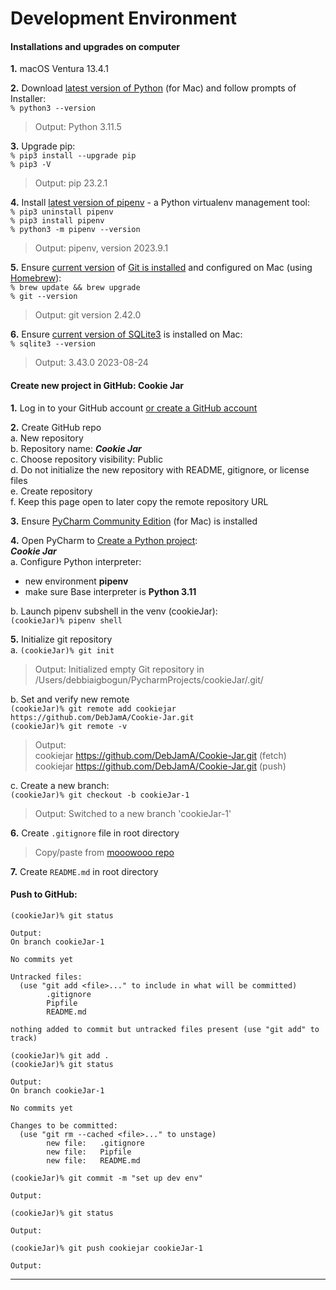 # Development Environment  
  
#### Installations and upgrades on computer  
  
**1.** macOS Ventura 13.4.1  
  
**2.** Download [latest version of Python](https://www.python.org/downloads/) (for Mac) and follow prompts of Installer:  
`% python3 --version`  
> Output: Python 3.11.5  
  
**3.** Upgrade pip:  
`% pip3 install --upgrade pip`  
`% pip3 -V`  
> Output: pip 23.2.1  
  
**4.** Install [latest version of pipenv](https://pypi.org/project/pipenv/) - a Python virtualenv management tool:  
`% pip3 uninstall pipenv`  
`% pip3 install pipenv`  
`% python3 -m pipenv --version`  
> Output: pipenv, version 2023.9.1  
  
**5.** Ensure [current version](https://git-scm.com/downloads) of [Git is installed](https://git-scm.com/download/mac) and configured on Mac (using [Homebrew](https://brew.sh/)):  
`% brew update && brew upgrade`  
`% git --version`  
> Output: git version 2.42.0 
  
**6.** Ensure [current version of SQLite3](https://ports.macports.org/port/sqlite3/) is installed on Mac:  
`% sqlite3 --version`  
> Output: 3.43.0 2023-08-24  
  
#### Create new project in GitHub: Cookie Jar  
  
**1.** Log in to your GitHub account [or create a GitHub account](https://github.com/signup?ref_cta=Sign+up&ref_loc=header+logged+out&ref_page=%2F&source=header-home)    
  
**2.** Create GitHub repo  
	a. New repository  
	b. Repository name: ***Cookie Jar***  
	c. Choose repository visibility: Public  
	d. Do not initialize the new repository with README, gitignore, or license files  
	e. Create repository  
	f. Keep this page open to later copy the remote repository URL  
  
**3.** Ensure [PyCharm Community Edition](https://www.jetbrains.com/pycharm/download/?section=mac) (for Mac) is installed  
    
**4.** Open PyCharm to [Create a Python project](https://www.jetbrains.com/help/pycharm/pipenv.html):  
***Cookie Jar***  
a. Configure Python interpreter:  
- new environment **pipenv**  
- make sure Base interpreter is **Python 3.11**  
  
b. Launch pipenv subshell in the venv (cookieJar):  
	`(cookieJar)% pipenv shell`  
  
**5.** Initialize git repository  
a. `(cookieJar)% git init`  
> Output: Initialized empty Git repository in /Users/debbiaigbogun/PycharmProjects/cookieJar/.git/  
   
b. Set and verify new remote  
	`(cookieJar)% git remote add cookiejar https://github.com/DebJamA/Cookie-Jar.git`  
	`(cookieJar)% git remote -v`  
> Output:  
> cookiejar https://github.com/DebJamA/Cookie-Jar.git (fetch)
> cookiejar https://github.com/DebJamA/Cookie-Jar.git (push)
  
c. Create a new branch:  
`(cookieJar)% git checkout -b cookieJar-1`  
> Output: Switched to a new branch 'cookieJar-1'  
  
**6.** Create `.gitignore` file in root directory  
> Copy/paste from [mooowooo repo](https://gist.github.com/MOOOWOOO/3cf91616c9f3bbc3d1339adfc707b08a)  
  
**7.** Create `README.md` in root directory  
  
#### Push to GitHub:  
 
`(cookieJar)% git status`  
```
Output:  
On branch cookieJar-1

No commits yet

Untracked files:
  (use "git add <file>..." to include in what will be committed)
        .gitignore
        Pipfile
        README.md

nothing added to commit but untracked files present (use "git add" to track)
```  
  
`(cookieJar)% git add .`  
`(cookieJar)% git status` 
```
Output:  
On branch cookieJar-1

No commits yet

Changes to be committed:
  (use "git rm --cached <file>..." to unstage)
        new file:   .gitignore
        new file:   Pipfile
        new file:   README.md
```  
  
`(cookieJar)% git commit -m "set up dev env"`  
```
Output:  

```  
  
`(cookieJar)% git status`  
```
Output:  

```  
  
`(cookieJar)% git push cookiejar cookieJar-1`  
```  
Output:  

```  
  
---  
